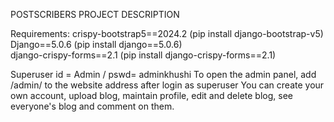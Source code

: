 POSTSCRIBERS PROJECT DESCRIPTION

Requirements:
     crispy-bootstrap5==2024.2     (pip install django-bootstrap-v5)
     Django==5.0.6                 (pip install django==5.0.6)      
     django-crispy-forms==2.1      (pip install django-crispy-forms==2.1)


Superuser id = Admin / pswd= adminkhushi
To open the admin panel, add /admin/ to the website address after login as superuser
You can create your own account, upload blog, maintain profile, edit and delete blog, see everyone's blog and comment on them. 
